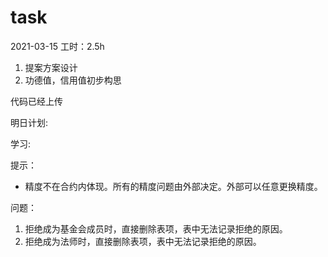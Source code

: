 # task

2021-03-15
工时：2.5h
1. 提案方案设计
2. 功德值，信用值初步构思

代码已经上传

明日计划:

学习:


提示：
- 精度不在合约内体现。所有的精度问题由外部决定。外部可以任意更换精度。

问题：
1. 拒绝成为基金会成员时，直接删除表项，表中无法记录拒绝的原因。
2. 拒绝成为法师时，直接删除表项，表中无法记录拒绝的原因。
